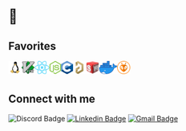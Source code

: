 # 👋

## Favorites

<a href="https://github.com/torvalds/linux"><img align="left" src="icons/linux.large-icon.png" height="26px"></img></a>
<a href="https://www.vim.org"><img align="left" src="icons/vim.large-icon.png" height="26px"></img></a>

<a href="https://reactjs.org"><img align="left" src="icons/react.large-icon.png" height="26px"></img></a>
<a href="https://nodejs.org"><img align="left" src="icons/nodejs.large-icon.png" height="26px"></img></a>
<a href="https://www.iso-9899.info/wiki/The_Standard"><img align="left" src="icons/c.large-icon.png" height="26px"></img></a>

<a href="https://www.altium.com/altium-designer"><img align="left" src="icons/altium.large-icon.png" height="26px"></img></a>
<a href="https://www.solidworks.com"><img align="left" src="icons/solidworks.large-icon.png" height="26px"></img></a>


<a href="https://www.docker.com"><img align="left" src="icons/docker.large-icon.png" height="26px"></img></a>
<a href="https://platformio.org"><img align="left" src="icons/platformio.large-icon.png" height="26px"></img></a>

<br>
<br>

## Connect with me

![Discord Badge](https://img.shields.io/badge/-<João%20Vitor%20/>%230103-7289da?style=flat-square&labelColor=7289da&logo=discord&logoColor=white)
[![Linkedin Badge](https://img.shields.io/badge/-João%20Vitor%20Pessoa-0077b5?style=flat-square&logo=Linkedin&logoColor=white)](https://www.linkedin.com/in/jo%C3%A3o-vitor-pessoa-5017561b9/)
[![Gmail Badge](https://img.shields.io/badge/-joaovitorpessoa81@gmail.com-d65549?style=flat-square&logo=Gmail&logoColor=white&link=mailto:joaovitorpessoa81@gmail.com)](mailto:joaovitorpessoa81@gmail.com)
